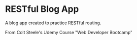 # RESTful Blog App
A blog app created to practice RESTful routing.

From Colt Steele's Udemy Course "Web Developer Bootcamp"